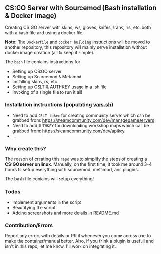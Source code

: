 ## CS:GO Server with Sourcemod (Bash installation & Docker image)
Creating CS:GO server with skins, ws, gloves, knifes, !rank, !rs, etc. both with a bash file and using a docker file.  

**Note:** The `Dockerfile` and `docker building` instructions will be moved to another repository, this repository will mainly serve installation without docker image creation (all to keep it simple).

The `bash` file contains instructions for
- Setting up CS:GO server
- Setting up Sourcemod & Metamod
- Installing skins, rs, etc.
- Setting up GSLT & AUTHKEY usage in a .sh file
- Invoking of a single file to run it all! 

### Installation instructions (populating [vars.sh](https://github.com/Anon-Exploiter/csgo-server/blob/master/vars.sh))
* Need to add `GSLT token` for creating community server which can be grabbed from: https://steamcommunity.com/dev/managegameservers
* Need to add `AUTHKEY` for downloading workshop maps which can be grabbed from: https://steamcommunity.com/dev/apikey
* ...

### Why create this?
The reason of creating this `repo` was to simplify the steps of creating a **CS:GO server on linux**. Manually, on the first time, it took me around 3-4 hours to setup everything with sourcemod, metamod, and plugins.

The bash file contains will setup everything! 

### Todos
- Implement arguments in the script
- Beautifying the script
- Adding screenshots and more details in README.md

### Contribution/Errors
Report any errors with details or PR if whenever you come across one to make the container/manual better. Also, if you think a plugin is usefull and isn't in this repo, let me know, I'll work on integrating it. 
